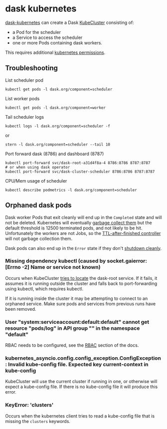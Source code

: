 # dask kubernetes

[dask-kubernetes](https://github.com/dask/dask-kubernetes) can create a Dask [KubeCluster](https://kubernetes.dask.org/en/latest/kubecluster.html) consisting of:

- a Pod for the scheduler
- a Service to access the scheduler
- one or more Pods containing dask workers.

This requires additional [kubernetes permissions](https://kubernetes.dask.org/en/latest/kubecluster.html#role-based-access-control-rbac).

## Troubleshooting

List scheduler pod

```
kubectl get pods -l dask.org/component=scheduler
```

List worker pods

```
kubectl get pods -l dask.org/component=worker
```

Tail scheduler logs

```
kubectl logs -l dask.org/component=scheduler -f
```

or

```
stern -l dask.org/component=scheduler --tail 10
```

Port forward dask (8786) and dashboard (8787)

```
kubectl port-forward svc/dask-root-a31d4f8a-4 8786:8786 8787:8787
# or when using dask operator
kubectl port-forward svc/dask-cluster-scheduler 8786:8786 8787:8787
```

CPU/Mem usage of scheduler

```
kubectl describe podmetrics -l dask.org/component=scheduler
```

## Orphaned dask pods

Dask worker Pods that exit cleanly will end up in the `Completed` state and will not be deleted. Kubernetes will eventually [garbage collect them](https://kubernetes.io/docs/concepts/workloads/pods/pod-lifecycle/#pod-garbage-collection) but the default threshold is 12500 terminated pods, and not likely to be hit. Unfortunately the workers are not Jobs, so the [TTL-after-finished controller](https://kubernetes.io/docs/concepts/workloads/controllers/ttlafterfinished/) will not garbage collection them.

Dask pods can also end up in the `Error` state if they don't [shutdown cleanly](https://github.com/dask/distributed/issues/6261).

### Missing dependency kubectl (caused by socket.gaierror: [Errno -2] Name or service not known)

Occurs when KubeCluster [tries to locate](https://github.com/dask/dask-kubernetes/blob/935bcff/dask_kubernetes/utils.py#L60) the dask-root service. If it fails, it assumes it is running outside the cluster and falls back to port-forwarding using kubectl, which requires kubectl.

If it is running inside the cluster it may be attempting to connect to an orphaned service. Make sure pods and services from previous runs have been removed.

### User "system:serviceaccount:default:default" cannot get resource "pods/log" in API group "" in the namespace "default"

RBAC needs to be configured, see the [RBAC](https://kubernetes.dask.org/en/latest/kubecluster.html#role-based-access-control-rbac) section of the docs.

### kubernetes_asyncio.config.config_exception.ConfigException: Invalid kube-config file. Expected key current-context in kube-config

KubeCluster will use the current cluster if running in one, or otherwise will expect a kube-config file. If there is no kube-config file it will produce this error.

### KeyError: 'clusters'

Occurs when the kubernetes client tries to read a kube-config file that is missing the `clusters` keywords.
